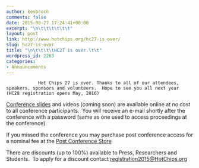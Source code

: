 ```yaml
---
author: kevbroch
comments: false
date: 2015-08-27 17:24:41+00:00
excerpt: "\n\t\t\t\t\t\t"
layout: post
link: http://www.hotchips.org/hc27-is-over/
slug: hc27-is-over
title: "\n\t\t\t\tHC27 is over.\t\t"
wordpress_id: 2263
categories:
- Announcements
---
```



				Hot Chips 27 is over. Thanks to all of our attendees, speakers, sponsors and volunteers.  Hope to see you all next year (HC28 registration opens May, 2016)

[Conference slides](http://www.hotchips.org/archives/2010s/hc27/) and videos (coming soon) are available online at no cost to all conference participants.  You will receive an e-mail shortly after the conference with a password (same as one used to access proceedings at the conference).

If you missed the conference you may purchase post conference access for a nominal fee at the [Post Conference Store](https://www.123signup.com/register?id=pttcd)

There are discounts (up to 100%) available to Press, Researchers and Students.  To apply for a discount contact [registration2015@HotChips.org](mailto:registration2015@HotChips.org)		
